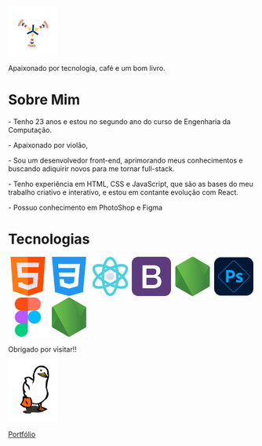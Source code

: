 <img src="./assets/M74W.gif" width="100" alt="imagem de carregamento">
<p>Apaixonado por tecnologia, café e um bom livro.</p>

<h1>Sobre Mim</h1>

<p>- Tenho 23 anos e estou no segundo ano do curso de Engenharia da Computação.</p>
<p>- Apaixonado por violão, </p>
<p>- Sou um desenvolvedor front-end, aprimorando meus conhecimentos e buscando adiquirir novos para me tornar full-stack.</p>
<p>- Tenho experiência em HTML, CSS e JavaScript, que são as bases do meu trabalho criativo e interativo, e estou em contante evolução com React.</p>
<p>- Possuo conhecimento em PhotoShop e Figma</p>

<h1>Tecnologias</h1>

<div display="flex">
    <img width="80" src="./assets/html.png" alt="imagem do html">
    <img width="80" src="./assets/css.png" alt="imagem do css">
    <img width="80" src="./assets/react.png" alt="imagem do react">
    <img width="80" src="./assets/bootstrap.png" alt="imagem do bootstrap">
    <img width="80" src="./assets/nodejs.png" alt="imagem do nodejs">
    <img width="80" src="./assets/photoshop.png" alt="imagem do photoshop">
    <img width="80" src="./assets/figma.png" alt="imagem do figma">
    <img width="80" src="./assets/nodejs.png" alt="imagem do nodejs">
</div>

<p>Obrigado por visitar!!</p>

<img text-align="right" src="./assets/pato.webp" width="100" alt="imagem do pato">

<a href="">Portfólio</a>


